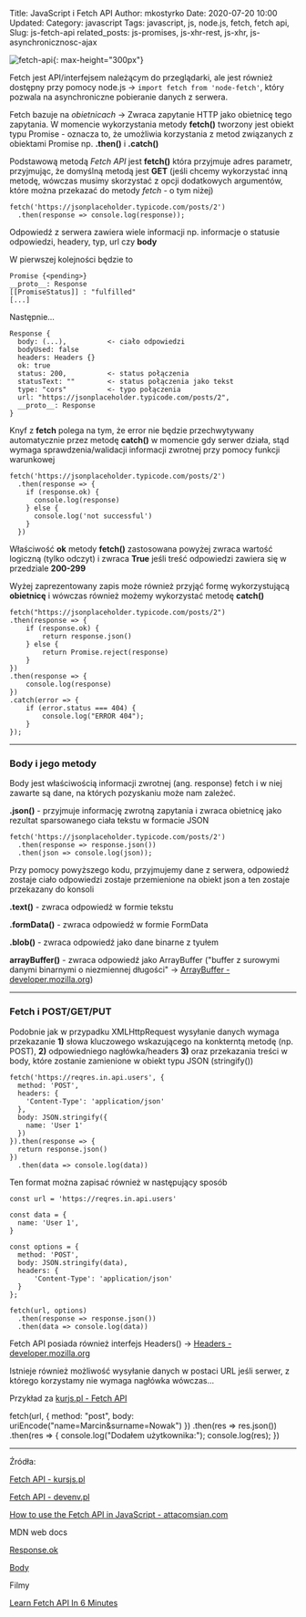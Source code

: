 Title: JavaScript i  Fetch API
Author: mkostyrko
Date: 2020-07-20 10:00
Updated:
Category: javascript
Tags: javascript, js, node.js, fetch, fetch api,
Slug: js-fetch-api
related_posts: js-promises, js-xhr-rest, js-xhr, js-asynchronicznosc-ajax

![fetch-api](https://css-tricks.com/wp-content/uploads/2018/07/dog-fetch.png){: max-height="300px"}


Fetch jest API/interfejsem należącym do przeglądarki, ale jest również dostępny przy pomocy node.js -> `import fetch from 'node-fetch'`, który pozwala na asynchroniczne pobieranie danych z serwera.

Fetch bazuje na *obietnicach* -> Zwraca zapytanie HTTP jako obietnicę tego zapytania. W momencie wykorzystania metody **fetch()** tworzony jest obiekt typu Promise - oznacza to, że umożliwia korzystania z metod związanych z obiektami Promise np. **.then()** i **.catch()**

Podstawową metodą *Fetch API* jest **fetch()** która przyjmuje adres parametr, przyjmując, że domyślną metodą jest **GET** (jeśli chcemy wykorzystać inną metodę, wówczas musimy skorzystać z opcji dodatkowych argumentów, które można przekazać do metody *fetch* - o tym niżej)

    fetch('https://jsonplaceholder.typicode.com/posts/2')
      .then(response => console.log(response));

Odpowiedź z serwera zawiera wiele informacji np. informacje o statusie odpowiedzi, headery, typ, url czy **body**

W pierwszej kolejności będzie to


    Promise {<pending>}
    __proto__: Response
    [[PromiseStatus]] : "fulfilled"
    [...]


Następnie...


    Response {
      body: (...),          <- ciało odpowiedzi
      bodyUsed: false
      headers: Headers {}
      ok: true
      status: 200,          <- status połączenia
      statusText: ""        <- status połączenia jako tekst
      type: "cors"          <- typo połączenia
      url: "https://jsonplaceholder.typicode.com/posts/2",
      __proto__: Response
    }




Knyf z **fetch** polega na tym, że error nie będzie przechwytywany automatycznie przez metodę **catch()** w momencie gdy serwer działa, stąd wymaga sprawdzenia/walidacji informacji zwrotnej przy pomocy funkcji warunkowej

    fetch('https://jsonplaceholder.typicode.com/posts/2')
      .then(response => {
        if (response.ok) {
          console.log(response)
        } else {
          console.log('not successful')
        }
      })

Właściwość **ok** metody **fetch()** zastosowana powyżej zwraca wartość logiczną (tylko odczyt) i zwraca **True** jeśli treść odpowiedzi zawiera się w przedziale **200-299**

Wyżej zaprezentowany zapis może również przyjąć formę wykorzystującą **obietnicę** i wówczas również możemy wykorzystać metodę **catch()**



    fetch("https://jsonplaceholder.typicode.com/posts/2")
    .then(response => {
        if (response.ok) {
            return response.json()
        } else {
            return Promise.reject(response)
        }
    })
    .then(response => {
        console.log(response)
    })
    .catch(error => {
        if (error.status === 404) {
            console.log("ERROR 404");
        }
    });
 

---

### Body i jego metody

Body jest właściwością informacji zwrotnej (ang. response) fetch i w niej zawarte są dane, na których pozyskaniu może nam zależeć.

**.json()** - przyjmuje informację zwrotną zapytania i zwraca obietnicę jako rezultat sparsowanego ciała tekstu w formacie JSON

    fetch('https://jsonplaceholder.typicode.com/posts/2')
      .then(response => response.json())
      .then(json => console.log(json));

Przy pomocy powyższego kodu, przyjmujemy dane z serwera, odpowiedź zostaje ciało odpowiedzi zostaje przemienione na obiekt json a ten zostaje przekazany do konsoli

**.text()** - zwraca odpowiedź w formie tekstu

**.formData()** - zwraca odpowiedź w formie FormData

**.blob()** - zwraca odpowiedź jako dane binarne z tyułem

**arrayBuffer()** - zwraca odpowiedź jako ArrayBuffer ("buffer z surowymi danymi binarnymi o niezmiennej długości" -> [ArrayBuffer - developer.mozilla.org](https://developer.mozilla.org/pl/docs/Web/JavaScript/Referencje/Obiekty/ArrayBuffer))

---

### Fetch i POST/GET/PUT

Podobnie jak w przypadku XMLHttpRequest wysyłanie danych wymaga przekazanie **1)** słowa kluczowego wskazującego na konkterntą metodę (np. POST), **2)** odpowiedniego nagłówka/headers **3)** oraz przekazania treści w body, które zostanie zamienione w obiekt typu JSON (stringify())

    fetch('https://reqres.in.api.users', {
      method: 'POST',
      headers: {
        'Content-Type': 'application/json'
      },
      body: JSON.stringify({
        name: 'User 1'
      })
    }).then(response => {
      return response.json()
    })
      .then(data => console.log(data))

Ten format można zapisać również w następujący sposób

    const url = 'https://reqres.in.api.users'

    const data = {
      name: 'User 1',
    }

    const options = {
      method: 'POST',
      body: JSON.stringify(data),
      headers: {
          'Content-Type': 'application/json'
      }
    };

    fetch(url, options)
      .then(response => response.json())
      .then(data => console.log(data))


Fetch API posiada również interfejs Headers() -> [Headers - developer.mozilla.org](https://developer.mozilla.org/en-US/docs/Web/API/Headers)


Istnieje również możliwość wysyłanie danych w postaci URL jeśli serwer, z którego korzystamy nie wymaga nagłówka wówczas...

Przykład za [kurjs.pl - Fetch API](http://kursjs.pl/kurs/ajax/fetch.php)

  fetch(url, {
        method: "post",
        body: uriEncode("name=Marcin&surname=Nowak")
    })
    .then(res => res.json())
    .then(res => {
        console.log("Dodałem użytkownika:");
        console.log(res);
    })


---

Źródła:

[Fetch API - kursjs.pl](http://kursjs.pl/kurs/ajax/fetch.php)

[Fetch API - devenv.pl](https://devenv.pl/fetch-api/#:~:text=Fetch%20API%20jest%20interfejsem%20pozwalaj%C4%85cym,z%20obiektu%20XMLHttpRequest%20(XHR))


[How to use the Fetch API in JavaScript - attacomsian.com](https://attacomsian.com/blog/javascript-fetch-api)

MDN web docs

[Response.ok](https://developer.mozilla.org/en-US/docs/Web/API/Response/ok)

[Body](https://developer.mozilla.org/en-US/docs/Web/API/Body)

Filmy

[Learn Fetch API In 6 Minutes](https://www.youtube.com/watch?v=cuEtnrL9-H0)
